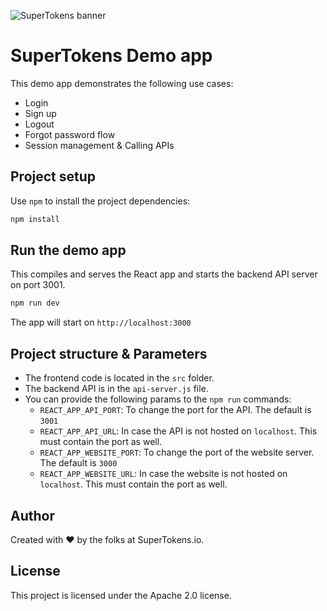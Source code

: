 ![SuperTokens banner](https://raw.githubusercontent.com/supertokens/supertokens-logo/master/images/Artboard%20%E2%80%93%2027%402x.png)

# SuperTokens Demo app

This demo app demonstrates the following use cases:

-   Login
-   Sign up
-   Logout
-   Forgot password flow
-   Session management & Calling APIs

## Project setup

Use `npm` to install the project dependencies:

```bash
npm install
```

## Run the demo app

This compiles and serves the React app and starts the backend API server on port 3001.

```bash
npm run dev
```

The app will start on `http://localhost:3000`

## Project structure & Parameters

-   The frontend code is located in the `src` folder.
-   The backend API is in the `api-server.js` file.
-   You can provide the following params to the `npm run` commands:
    -   `REACT_APP_API_PORT`: To change the port for the API. The default is `3001`
    -   `REACT_APP_API_URL`: In case the API is not hosted on `localhost`. This must contain the port as well.
    -   `REACT_APP_WEBSITE_PORT`: To change the port of the website server. The default is `3000`
    -   `REACT_APP_WEBSITE_URL`: In case the website is not hosted on `localhost`. This must contain the port as well.

## Author

Created with :heart: by the folks at SuperTokens.io.

## License

This project is licensed under the Apache 2.0 license.
